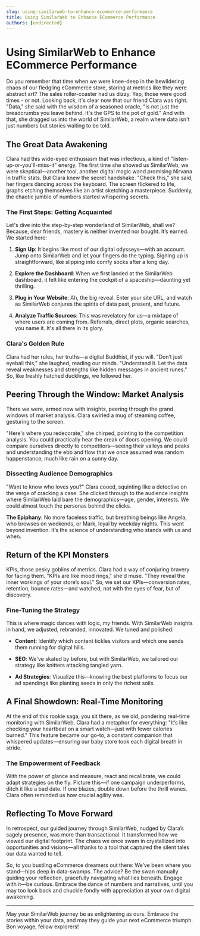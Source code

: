 ```yaml
---
slug: using-similarweb-to-enhance-ecommerce-performance
title: Using SimilarWeb to Enhance ECommerce Performance
authors: [undirected]
---
```



# Using SimilarWeb to Enhance ECommerce Performance

Do you remember that time when we were knee-deep in the bewildering chaos of our fledgling eCommerce store, staring at metrics like they were abstract art? The sales roller-coaster had us dizzy. Yep, those were good times - or not. Looking back, it's clear now that our friend Clara was right. "Data," she said with the wisdom of a seasoned oracle, "is not just the breadcrumbs you leave behind. It's the GPS to the pot of gold." And with that, she dragged us into the world of SimilarWeb, a realm where data isn't just numbers but stories waiting to be told.

## The Great Data Awakening

Clara had this wide-eyed enthusiasm that was infectious, a kind of "listen-up-or-you'll-miss-it" energy. The first time she showed us SimilarWeb, we were skeptical—another tool, another digital magic wand promising Nirvana in traffic stats. But Clara knew the secret handshake. "Check this," she said, her fingers dancing across the keyboard. The screen flickered to life, graphs etching themselves like an artist sketching a masterpiece. Suddenly, the chaotic jumble of numbers started whispering secrets.

### The First Steps: Getting Acquainted

Let's dive into the step-by-step wonderland of SimilarWeb, shall we? Because, dear friends, mastery is neither invented nor bought. It’s earned. We started here:

1. **Sign Up**: It begins like most of our digital odysseys—with an account. Jump onto SimilarWeb and let your fingers do the typing. Signing up is straightforward, like slipping into comfy socks after a long day.

2. **Explore the Dashboard**: When we first landed at the SimilarWeb dashboard, it felt like entering the cockpit of a spaceship—daunting yet thrilling. 

3. **Plug in Your Website**: Ah, the big reveal. Enter your site URL, and watch as SimilarWeb conjures the spirits of data past, present, and future. 

4. **Analyze Traffic Sources**: This was revelatory for us—a mixtape of where users are coming from. Referrals, direct plots, organic searches, you name it. It's all there in its glory.

### Clara's Golden Rule

Clara had her rules, her truths—a digital Buddhist, if you will. "Don’t just eyeball this," she laughed, reading our minds. "Understand it. Let the data reveal weaknesses and strengths like hidden messages in ancient runes." So, like freshly hatched ducklings, we followed her.

## Peering Through the Window: Market Analysis

There we were, armed now with insights, peering through the grand windows of market analysis. Clara swirled a mug of steaming coffee, gesturing to the screen.

"Here's where you redecorate," she chirped, pointing to the competition analysis. You could practically hear the creak of doors opening. We could compare ourselves directly to competitors—seeing their valleys and peaks and understanding the ebb and flow that we once assumed was random happenstance, much like rain on a sunny day.

### Dissecting Audience Demographics

"Want to know who loves you?" Clara cooed, squinting like a detective on the verge of cracking a case. She clicked through to the audience insights where SimilarWeb laid bare the demographics—age, gender, interests. We could almost touch the personas behind the clicks. 

**The Epiphany**: No more faceless traffic, but breathing beings like Angela, who browses on weekends, or Mark, loyal by weekday nights. This went beyond invention. It’s the science of understanding who stands with us and when.

## Return of the KPI Monsters

KPIs, those pesky goblins of metrics. Clara had a way of conjuring bravery for facing them. "KPIs are like mood rings," she'd muse. "They reveal the inner workings of your store’s soul." So, we set our KPIs—conversion rates, retention, bounce rates—and watched, not with the eyes of fear, but of discovery.

### Fine-Tuning the Strategy

This is where magic dances with logic, my friends. With SimilarWeb insights in hand, we adjusted, rebranded, innovated. We tuned and polished:

- **Content**: Identify which content tickles visitors and which one sends them running for digital hills.

- **SEO**: We've skated by before, but with SimilarWeb, we tailored our strategy like knitters attacking tangled yarn.

- **Ad Strategies**: Visualize this—knowing the best platforms to focus our ad spendings like planting seeds in only the richest soils.

## A Final Showdown: Real-Time Monitoring

At the end of this rookie saga, you sit there, as we did, pondering real-time monitoring with SimilarWeb. Clara had a metaphor for everything: "It’s like checking your heartbeat on a smart watch—just with fewer calories burned." This feature became our go-to, a constant companion that whispered updates—ensuring our baby store took each digital breath in stride.

### The Empowerment of Feedback

With the power of glance and measure, react and recalibrate, we could adapt strategies on the fly. Picture this—if one campaign underperforms, ditch it like a bad date. If one blazes, double down before the thrill wanes. Clara often reminded us how crucial agility was. 

## Reflecting To Move Forward

In retrospect, our guided journey through SimilarWeb, nudged by Clara’s sagely presence, was more than transactional. It transformed how we viewed our digital footprint. The chaos we once swam in crystallized into opportunities and visions—all thanks to a tool that captured the silent tales our data wanted to tell.

So, to you bustling eCommerce dreamers out there: We’ve been where you stand—hips deep in data-swamps. The advice? Be the swan manually guiding your reflection, gracefully navigating what lies beneath. Engage with it—be curious. Embrace the dance of numbers and narratives, until you may too look back and chuckle fondly with appreciation at your own digital awakening.

---

May your SimilarWeb journey be as enlightening as ours. Embrace the stories within your data, and may they guide your next eCommerce triumph. Bon voyage, fellow explorers!